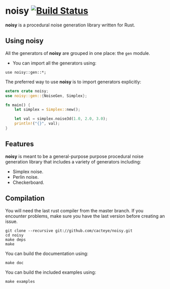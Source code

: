 # noisy [![Build Status](https://travis-ci.org/cacteye/noisy.svg?branch=master)](https://travis-ci.org/cacteye/noisy)

**noisy** is a procedural noise generation library written for Rust.

## Using **noisy**
All the generators of **noisy** are grouped in one place: the `gen` module.

* You can import all the generators using:

```ignore
use noisy::gen::*;
```

The preferred way to use **noisy** is to import generators explicitly:

```rust
extern crate noisy;
use noisy::gen::{NoiseGen, Simplex};

fn main() {
    let simplex = Simplex::new();

    let val = simplex.noise3d(1.0, 2.0, 3.0);
    println!("{}", val);
}
```

## Features
**noisy** is meant to be a general-purpose purpose procedural noise generation library that
includes a variety of generators including:

* Simplex noise.
* Perlin noise.
* Checkerboard.

## Compilation
You will need the last rust compiler from the master branch.
If you encounter problems, make sure you have the last version before creating an issue.

```ignore
git clone --recursive git://github.com/cacteye/noisy.git
cd noisy
make deps
make
```

You can build the documentation using:

```ignore
make doc
```

You can build the included examples using:

```ignore
make examples
```

